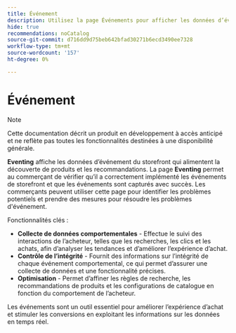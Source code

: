 ```yaml
---
title: Événement
description: Utilisez la page Événements pour afficher les données d’événement du storefront qui alimentent la découverte de produits et les recommandations.
hide: true
recommendations: noCatalog
source-git-commit: d716dd9d75beb642bfad30271b6ecd3490ee7328
workflow-type: tm+mt
source-wordcount: '157'
ht-degree: 0%

---
```


# Événement

>[!NOTE]
>
>Cette documentation décrit un produit en développement à accès anticipé et ne reflète pas toutes les fonctionnalités destinées à une disponibilité générale.

**Eventing** affiche les données d’événement du storefront qui alimentent la découverte de produits et les recommandations. La page **Eventing** permet au commerçant de vérifier qu’il a correctement implémenté les événements de storefront et que les événements sont capturés avec succès. Les commerçants peuvent utiliser cette page pour identifier les problèmes potentiels et prendre des mesures pour résoudre les problèmes d&#39;événement.

Fonctionnalités clés :

- **Collecte de données comportementales** - Effectue le suivi des interactions de l’acheteur, telles que les recherches, les clics et les achats, afin d’analyser les tendances et d’améliorer l’expérience d’achat.
- **Contrôle de l’intégrité** - Fournit des informations sur l’intégrité de chaque événement comportemental, ce qui permet d’assurer une collecte de données et une fonctionnalité précises. &#x200B;
- **Optimisation** - Permet d’affiner les règles de recherche, les recommandations de produits et les configurations de catalogue en fonction du comportement de l’acheteur. &#x200B;

Les événements sont un outil essentiel pour améliorer l’expérience d’achat et stimuler les conversions en exploitant les informations sur les données en temps réel.
